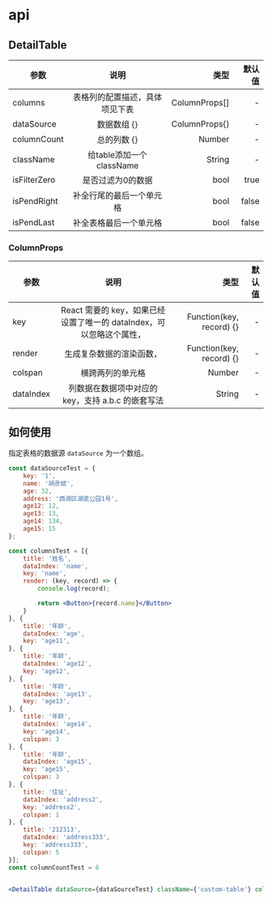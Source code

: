 

# api

## DetailTable
| 参数    | 说明  | 类型          | 默认值 |
| ------- | :----------------------------: | ------------: | -----: |
| columns | 表格列的配置描述，具体项见下表 | ColumnProps[] | -      |
| dataSource | 数据数组	{} | ColumnProps{} | -      |
| columnCount | 总的列数	{} | Number | -      |
| className | 给table添加一个className | String | - |
| isFilterZero | 是否过滤为0的数据 | bool | true |
| isPendRight  | 补全行尾的最后一个单元格 |bool | false |
| isPendLast  | 补全表格最后一个单元格 |bool | false |



### ColumnProps
| 参数   | 说明   | 类型  | 默认值 |
| ------ | :-----: | ------: | -----: |
| key    | React 需要的 key，如果已经设置了唯一的 dataIndex，可以忽略这个属性， | Function(key, record) {} | -      |
| render | 生成复杂数据的渲染函数，| Function(key, record) {} | - |
| colspan | 横跨两列的单元格 | Number | - |
| dataIndex | 列数据在数据项中对应的 key，支持 a.b.c 的嵌套写法 | String | - |



## 如何使用

指定表格的数据源 `dataSource` 为一个数组。

```jsx
const dataSourceTest = {
    key: '1',
    name: '胡彦斌',
    age: 32,
    address: '西湖区湖底公园1号',
    age12: 12,
    age13: 13,
    age14: 134,
    age15: 15
};

const columnsTest = [{
    title: '姓名',
    dataIndex: 'name',
    key: 'name',
    render: (key, record) => {
        console.log(record);

        return <Button>{record.name}</Button>
    }
}, {
    title: '年龄',
    dataIndex: 'age',
    key: 'age11',
}, {
    title: '年龄',
    dataIndex: 'age12',
    key: 'age12',
}, {
    title: '年龄',
    dataIndex: 'age13',
    key: 'age13',
}, {
    title: '年龄',
    dataIndex: 'age14',
    key: 'age14',
    colspan: 3
}, {
    title: '年龄',
    dataIndex: 'age15',
    key: 'age15',
    colspan: 3
}, {
    title: '住址',
    dataIndex: 'address2',
    key: 'address2',
    colspan: 1
}, {
    title: '212313',
    dataIndex: 'address333',
    key: 'address333',
    colspan: 5
}];
const columnCountTest = 6


<DetailTable dataSource={dataSourceTest} className={'custom-table'} columnCount={6} columns={columnsTest} />,
```
